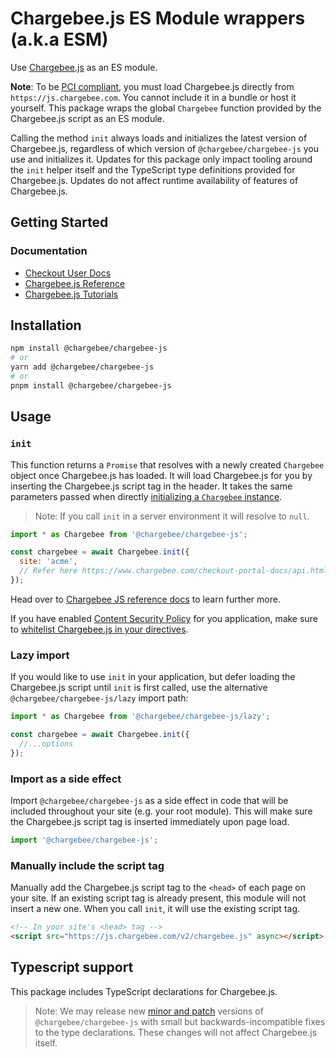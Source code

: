 # Chargebee.js ES Module wrappers (a.k.a ESM)

Use [Chargebee.js](https://www.chargebee.com/checkout-portal-docs/) as an ES
module.

**Note**: To be
[PCI compliant](https://www.chargebee.com/security/pci/#chargebee-pci-compliance),
you must load Chargebee.js directly from `https://js.chargebee.com`. You cannot
include it in a bundle or host it yourself. This package wraps the global
`Chargebee` function provided by the Chargebee.js script as an ES module.

Calling the method `init` always loads and initializes the latest version of
Chargebee.js, regardless of which version of `@chargebee/chargebee-js` you use
and initializes it. Updates for this package only impact tooling around the
`init` helper itself and the TypeScript type definitions provided for
Chargebee.js. Updates do not affect runtime availability of features of
Chargebee.js.

## Getting Started

### Documentation 

- [Checkout User Docs](https://www.chargebee.com/docs/2.0/hosted-capabilities.html)
- [Chargebee.js Reference](https://www.chargebee.com/checkout-portal-docs/)
- [Chargebee.js Tutorials](https://www.chargebee.com/tutorials/)


## Installation

```sh
npm install @chargebee/chargebee-js
# or
yarn add @chargebee/chargebee-js
# or
pnpm install @chargebee/chargebee-js
```

## Usage

### `init`

This function returns a `Promise` that resolves with a newly created `Chargebee`
object once Chargebee.js has loaded. It will load Chargebee.js for you by
inserting the Chargebee.js script tag in the header. It takes the same
parameters passed when directly
[initializing a `Chargebee` instance](https://www.chargebee.com/checkout-portal-docs/api.html#chargebee-object).

> Note: If you call `init` in a server environment it will resolve to `null`.

```js
import * as Chargebee from '@chargebee/chargebee-js';

const chargebee = await Chargebee.init({ 
  site: 'acme',
  // Refer here https://www.chargebee.com/checkout-portal-docs/api.html#parameters for more about the parameters
});
```

Head over to [Chargebee JS reference docs](https://www.chargebee.com/checkout-portal-docs/api.html) to learn further more.

If you have enabled [Content Security Policy](https://developer.mozilla.org/en-US/docs/Web/Security/CSP) for you application,
make sure to [whitelist Chargebee.js in your directives](https://support.chargebee.com/support/solutions/articles/241740-content-security-policy-for-the-checkout-page).

### Lazy import

If you would like to use `init` in your application, but defer loading the Chargebee.js script until `init` is first called, use the alternative `@chargebee/chargebee-js/lazy` import path:

```js
import * as Chargebee from '@chargebee/chargebee-js/lazy';

const chargebee = await Chargebee.init({
  //...options
});
```

### Import as a side effect

Import `@chargebee/chargebee-js` as a side effect in code that will be included throughout your site (e.g. your root module). This will make sure the Chargebee.js script tag is inserted immediately upon page load.

```js
import '@chargebee/chargebee-js';
```

### Manually include the script tag

Manually add the Chargebee.js script tag to the `<head>` of each page on your site.
If an existing script tag is already present, this module will not insert a new
one. When you call `init`, it will use the existing script tag.

```html
<!-- In your site's <head> tag -->
<script src="https://js.chargebee.com/v2/chargebee.js" async></script>
```

## Typescript support

This package includes TypeScript declarations for Chargebee.js.

> Note: We may release new [minor and patch](https://semver.org/) versions of `@chargebee/chargebee-js` with small but backwards-incompatible fixes to the type declarations. These changes will not affect Chargebee.js itself.